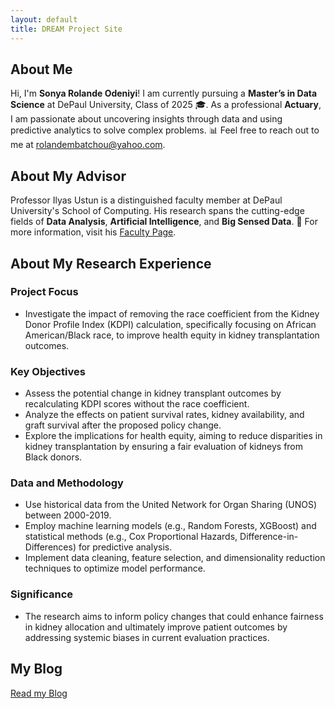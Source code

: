 ```yaml
---
layout: default
title: DREAM Project Site
---
```


## About Me

Hi, I'm **Sonya Rolande Odeniyi**! I am currently pursuing a **Master’s in Data Science** at DePaul University, Class of 2025 🎓. As a professional **Actuary**, I am passionate about uncovering insights through data and using predictive analytics to solve complex problems. 📊 Feel free to reach out to me at [rolandembatchou@yahoo.com](mailto:rolandembatchou@yahoo.com).


## About My Advisor

Professor Ilyas Ustun is a distinguished faculty member at DePaul University's School of Computing. His research spans the cutting-edge fields of **Data Analysis**, **Artificial Intelligence**, and **Big Sensed Data**. 🚀 For more information, visit his [Faculty Page](https://www.cdm.depaul.edu/Faculty-and-Staff/Pages/faculty-info.aspx?fid=1462).

## About My Research Experience

### **Project Focus**  
- Investigate the impact of removing the race coefficient from the Kidney Donor Profile Index (KDPI) calculation, specifically focusing on African American/Black race, to improve health equity in kidney transplantation outcomes.

### **Key Objectives**  
- Assess the potential change in kidney transplant outcomes by recalculating KDPI scores without the race coefficient.
- Analyze the effects on patient survival rates, kidney availability, and graft survival after the proposed policy change.
- Explore the implications for health equity, aiming to reduce disparities in kidney transplantation by ensuring a fair evaluation of kidneys from Black donors.

### **Data and Methodology**  
- Use historical data from the United Network for Organ Sharing (UNOS) between 2000-2019.
- Employ machine learning models (e.g., Random Forests, XGBoost) and statistical methods (e.g., Cox Proportional Hazards, Difference-in-Differences) for predictive analysis.
- Implement data cleaning, feature selection, and dimensionality reduction techniques to optimize model performance.

### **Significance**  
- The research aims to inform policy changes that could enhance fairness in kidney allocation and ultimately improve patient outcomes by addressing systemic biases in current evaluation practices.


## My Blog

[Read my Blog](https://rmbatchou.github.io/blog/)
